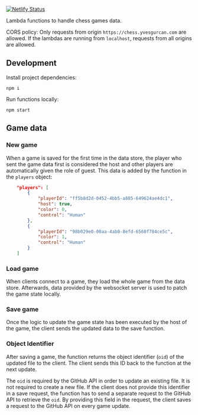 [![Netlify Status](https://api.netlify.com/api/v1/badges/1fa07b72-318c-4d13-b9c4-df6c7f4289f2/deploy-status)](https://app.netlify.com/sites/chess-functions/deploys)

Lambda functions to handle chess games data.

CORS policy: Only requests from origin `https://chess.yvesgurcan.com` are allowed. If the lambdas are running from `localhost`, requests from all origins are allowed.

## Development

Install project dependencies:

    npm i

Run functions locally:

    npm start

## Game data

### New game

When a game is saved for the first time in the data store, the player who sent the game data first is considered the host and other players are automatically given the role of guest. This data is added by the function in the `players` object:

```json
    "players": [
        {
            "playerId": "ff5b8d2d-0452-4bb5-a805-649624ae4dc1",
            "host": true,
            "color": 0,
            "control": "Human"
        },
        {
            "playerId": "98b029e0-00aa-4ab0-8efd-6560f784ce5c",
            "color": 1,
            "control": "Human"
        }
    ]
```

### Load game

When clients connect to a game, they load the whole game from the data store. Afterwards, data provided by the websocket server is used to patch the game state locally.

### Save game

Once the logic to update the game state has been executed by the host of the game, the client sends the updated data to the save function.

### Object Identifier

After saving a game, the function returns the object identifier (`oid`) of the updated file to the client. The client sends this ID back to the function at the next update.

The `oid` is required by the GitHub API in order to update an existing file. It is not required to create a new file. If the client does not provide this identifier in a save request, the function has to send a separate request to the GitHub API to retrieve the `oid`. By providing this field in the request, the client saves a request to the GitHub API on every game update.
